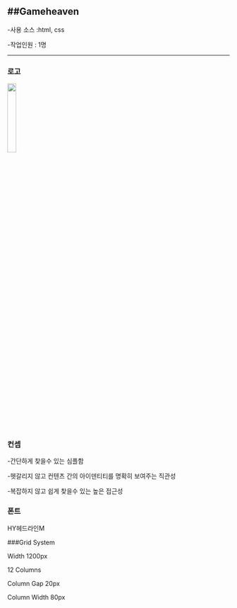 
##Gameheaven
---

  
-사용 소스 :html, css

-작업인원 : 1명

---
  
### 로고 
<img width="20%" src="https://user-images.githubusercontent.com/114563890/204135235-35344e3c-6c68-4abe-a532-bf945d961637.PNG">
                                                                       
                                                                                                                                                                                                                              
### 컨셉

-간단하게 찾을수 있는 심플함

-헷갈리지 않고 컨텐츠 간의 아이덴티티를 명확히 보여주는 직관성

-복잡하지 않고 쉽게 찾을수 있는 높은 접근성                                                                                                                           

### 폰트

HY헤드라인M


###Grid System 

Width 1200px 

12 Columns

Column Gap 20px

Column Width 80px

